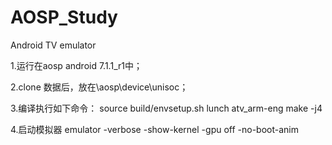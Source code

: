 # AOSP_Study
Android TV emulator

1.运行在aosp android 7.1.1_r1中；

2.clone 数据后，放在\aosp\device\unisoc；

3.编译执行如下命令：
    source build/envsetup.sh
    lunch atv_arm-eng
    make -j4
    
4.启动模拟器
    emulator -verbose -show-kernel -gpu off -no-boot-anim
    
    
